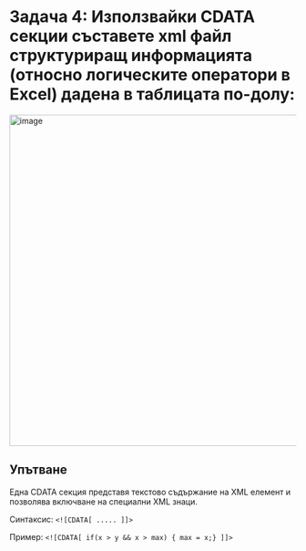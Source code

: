 # Задача 4: Използвайки CDATA секции съставете xml файл структуриращ информацията (относно логическите оператори в Excel) дадена в таблицата по-долу:

<img width="804" height="581" alt="image" src="https://github.com/user-attachments/assets/f88aeb8e-74b1-43a4-b2fd-a2ed5bfb816a" />

## Упътване
Една CDATA секция представя текстово съдържание на XML елемент и позволява включване на специални XML знаци.

Синтаксис: ```<![CDATA[ ..... ]]>```

Пример: ```<![CDATA[ if(x > y && x > max) { max = x;} ]]>```
